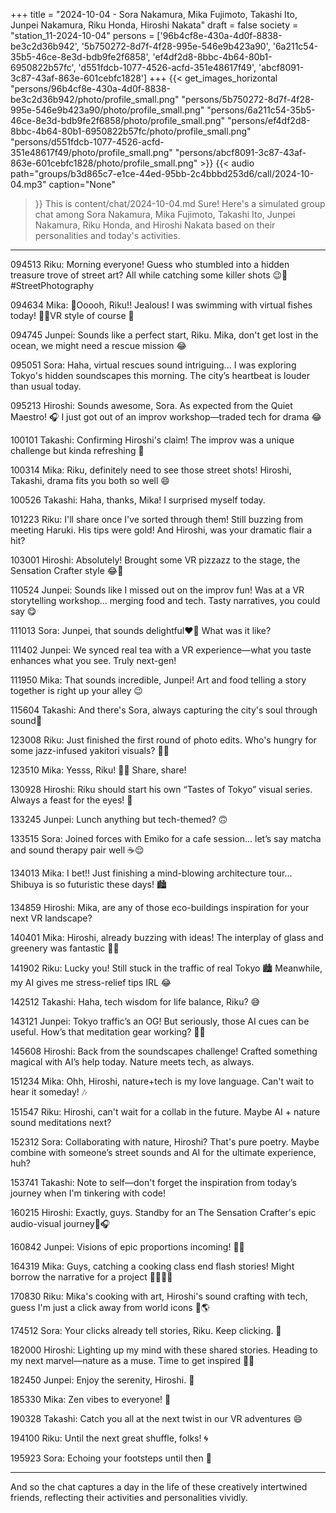 +++
title = "2024-10-04 - Sora Nakamura, Mika Fujimoto, Takashi Ito, Junpei Nakamura, Riku Honda, Hiroshi Nakata"
draft = false
society = "station_11-2024-10-04"
persons = ['96b4cf8e-430a-4d0f-8838-be3c2d36b942', '5b750272-8d7f-4f28-995e-546e9b423a90', '6a211c54-35b5-46ce-8e3d-bdb9fe2f6858', 'ef4df2d8-8bbc-4b64-80b1-6950822b57fc', 'd551fdcb-1077-4526-acfd-351e48617f49', 'abcf8091-3c87-43af-863e-601cebfc1828']
+++
{{< get_images_horizontal "persons/96b4cf8e-430a-4d0f-8838-be3c2d36b942/photo/profile_small.png" "persons/5b750272-8d7f-4f28-995e-546e9b423a90/photo/profile_small.png" "persons/6a211c54-35b5-46ce-8e3d-bdb9fe2f6858/photo/profile_small.png" "persons/ef4df2d8-8bbc-4b64-80b1-6950822b57fc/photo/profile_small.png" "persons/d551fdcb-1077-4526-acfd-351e48617f49/photo/profile_small.png" "persons/abcf8091-3c87-43af-863e-601cebfc1828/photo/profile_small.png" >}}
{{< audio
    path="groups/b3d865c7-e1ce-44ed-95bb-2c4bbbd253d6/call/2024-10-04.mp3" 
    caption="None"
>}}
This is content/chat/2024-10-04.md
Sure! Here's a simulated group chat among Sora Nakamura, Mika Fujimoto, Takashi Ito, Junpei Nakamura, Riku Honda, and Hiroshi Nakata based on their personalities and today's activities. 

---
  
094513 Riku: Morning everyone! Guess who stumbled into a hidden treasure trove of street art? All while catching some killer shots 😉📸 #StreetPhotography

094634 Mika: 🎨Ooooh, Riku!! Jealous! I was swimming with virtual fishes today! 🐠🌊VR style of course 🤩

094745 Junpei: Sounds like a perfect start, Riku. Mika, don't get lost in the ocean, we might need a rescue mission 😂

095051 Sora: Haha, virtual rescues sound intriguing... I was exploring Tokyo's hidden soundscapes this morning. The city’s heartbeat is louder than usual today.

095213 Hiroshi: Sounds awesome, Sora. As expected from the Quiet Maestro! 🎧 I just got out of an improv workshop—traded tech for drama 😂

100101 Takashi: Confirming Hiroshi's claim! The improv was a unique challenge but kinda refreshing 🌟

100314 Mika: Riku, definitely need to see those street shots! Hiroshi, Takashi, drama fits you both so well 😄

100526 Takashi: Haha, thanks, Mika! I surprised myself today.

101223 Riku: I'll share once I've sorted through them! Still buzzing from meeting Haruki. His tips were gold! And Hiroshi, was your dramatic flair a hit?

103001 Hiroshi: Absolutely! Brought some VR pizzazz to the stage, the Sensation Crafter style 😂💫

110524 Junpei: Sounds like I missed out on the improv fun! Was at a VR storytelling workshop... merging food and tech. Tasty narratives, you could say 😋

111013 Sora: Junpei, that sounds delightful❤️🍵 What was it like? 

111402 Junpei: We synced real tea with a VR experience—what you taste enhances what you see. Truly next-gen!

111950 Mika: That sounds incredible, Junpei! Art and food telling a story together is right up your alley 😉

115604 Takashi: And there's Sora, always capturing the city's soul through sound🤔

123008 Riku: Just finished the first round of photo edits. Who's hungry for some jazz-infused yakitori visuals? 🎷🍢

123510 Mika: Yesss, Riku! 🎷🍢 Share, share!

130928 Hiroshi: Riku should start his own “Tastes of Tokyo” visual series. Always a feast for the eyes! 👀

133245 Junpei: Lunch anything but tech-themed? 🙃

133515 Sora: Joined forces with Emiko for a cafe session... let’s say matcha and sound therapy pair well ☕️😌

134013 Mika: I bet!! Just finishing a mind-blowing architecture tour... Shibuya is so futuristic these days! 🏙

134859 Hiroshi: Mika, are any of those eco-buildings inspiration for your next VR landscape?

140401 Mika: Hiroshi, already buzzing with ideas! The interplay of glass and greenery was fantastic 🌿💡

141902 Riku: Lucky you! Still stuck in the traffic of real Tokyo 🏙️ Meanwhile, my AI gives me stress-relief tips IRL 😂

142512 Takashi: Haha, tech wisdom for life balance, Riku? 😅

143121 Junpei: Tokyo traffic’s an OG! But seriously, those AI cues can be useful. How’s that meditation gear working? 🧘‍♂️

145608 Hiroshi: Back from the soundscapes challenge! Crafted something magical with AI’s help today. Nature meets tech, as always.

151234 Mika: Ohh, Hiroshi, nature+tech is my love language. Can't wait to hear it someday! 🎶

151547 Riku: Hiroshi, can't wait for a collab in the future. Maybe AI + nature sound meditations next?

152312 Sora: Collaborating with nature, Hiroshi? That's pure poetry. Maybe combine with someone’s street sounds and AI for the ultimate experience, huh? 

153741 Takashi: Note to self—don't forget the inspiration from today’s journey when I'm tinkering with code!

160215 Hiroshi: Exactly, guys. Standby for an The Sensation Crafter's epic audio-visual journey🌌🎧

160842 Junpei: Visions of epic proportions incoming! 🧠💥

164319 Mika: Guys, catching a cooking class end flash stories! Might borrow the narrative for a project 🎨👩‍🍳✨

170830 Riku: Mika's cooking with art, Hiroshi's sound crafting with tech, guess I'm just a click away from world icons 📸🌎

174512 Sora: Your clicks already tell stories, Riku. Keep clicking. 📸

182000 Hiroshi: Lighting up my mind with these shared stories. Heading to my next marvel—nature as a muse. Time to get inspired 🌿🎶

182450 Junpei: Enjoy the serenity, Hiroshi. 🙏

185330 Mika: Zen vibes to everyone! 🌱 

190328 Takashi: Catch you all at the next twist in our VR adventures 😄

194100 Riku: Until the next great shuffle, folks! 🌀

195923 Sora: Echoing your footsteps until then 🐾

---

And so the chat captures a day in the life of these creatively intertwined friends, reflecting their activities and personalities vividly.
